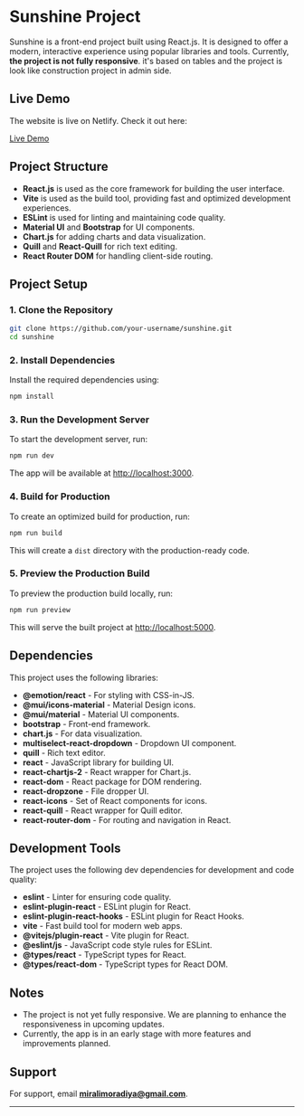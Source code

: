 # Sunshine Project

Sunshine is a front-end project built using React.js. It is designed to offer a modern, interactive experience using popular libraries and tools. Currently, **the project is not fully responsive**. it's based on tables and the project is look like construction project in admin side.

## Live Demo

The website is live on Netlify. Check it out here:

[Live Demo](https://sunshine-miralimoradiya.netlify.app/)


## Project Structure

- **React.js** is used as the core framework for building the user interface.
- **Vite** is used as the build tool, providing fast and optimized development experiences.
- **ESLint** is used for linting and maintaining code quality.
- **Material UI** and **Bootstrap** for UI components.
- **Chart.js** for adding charts and data visualization.
- **Quill** and **React-Quill** for rich text editing.
- **React Router DOM** for handling client-side routing.

## Project Setup

### 1. Clone the Repository

```bash
git clone https://github.com/your-username/sunshine.git
cd sunshine
```

### 2. Install Dependencies

Install the required dependencies using:

```bash
npm install
```

### 3. Run the Development Server

To start the development server, run:

```bash
npm run dev
```

The app will be available at [http://localhost:3000](http://localhost:3000).

### 4. Build for Production

To create an optimized build for production, run:

```bash
npm run build
```

This will create a `dist` directory with the production-ready code.

### 5. Preview the Production Build

To preview the production build locally, run:

```bash
npm run preview
```

This will serve the built project at [http://localhost:5000](http://localhost:5000).

## Dependencies

This project uses the following libraries:

- **@emotion/react** - For styling with CSS-in-JS.
- **@mui/icons-material** - Material Design icons.
- **@mui/material** - Material UI components.
- **bootstrap** - Front-end framework.
- **chart.js** - For data visualization.
- **multiselect-react-dropdown** - Dropdown UI component.
- **quill** - Rich text editor.
- **react** - JavaScript library for building UI.
- **react-chartjs-2** - React wrapper for Chart.js.
- **react-dom** - React package for DOM rendering.
- **react-dropzone** - File dropper UI.
- **react-icons** - Set of React components for icons.
- **react-quill** - React wrapper for Quill editor.
- **react-router-dom** - For routing and navigation in React.

## Development Tools

The project uses the following dev dependencies for development and code quality:

- **eslint** - Linter for ensuring code quality.
- **eslint-plugin-react** - ESLint plugin for React.
- **eslint-plugin-react-hooks** - ESLint plugin for React Hooks.
- **vite** - Fast build tool for modern web apps.
- **@vitejs/plugin-react** - Vite plugin for React.
- **@eslint/js** - JavaScript code style rules for ESLint.
- **@types/react** - TypeScript types for React.
- **@types/react-dom** - TypeScript types for React DOM.

## Notes

- The project is not yet fully responsive. We are planning to enhance the responsiveness in upcoming updates.
- Currently, the app is in an early stage with more features and improvements planned.

## Support

For support, email **miralimoradiya@gmail.com**. 

---


